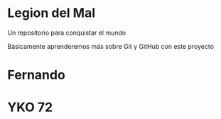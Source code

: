 # Legion del Mal
Un repositorio para conquistar el mundo

Básicamente aprenderemos más sobre Git y GitHub con este proyecto


# Fernando

# YKO 72
